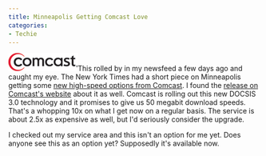 ```yaml
---
title: Minneapolis Getting Comcast Love
categories:
- Techie
---
```


![logo.gif](/assets/posts/2008/logo.gif)This rolled by in my newsfeed a few days ago and caught my eye. The New York Times had a short piece on Minneapolis getting some [new high-speed options from Comcast](http://bits.blogs.nytimes.com/2008/04/02/comcast-to-bring-speedier-internet-to-st-paul/). I found the [release on Comcast's website](http://www.comcast.com/About/PressRelease/PressReleaseDetail.ashx?PRID=741) about it as well.
Comcast is rolling out this new DOCSIS 3.0 technology and it promises to give us 50 megabit download speeds. That's a whopping 10x on what I get now on a regular basis. The service is about 2.5x as expensive as well, but I'd seriously consider the upgrade.

I checked out my service area and this isn't an option for me yet. Does anyone see this as an option yet? Supposedly it's available now.

